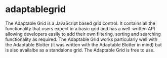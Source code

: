 # adaptablegrid
The Adaptable Grid is a JavaScript based grid control.
It contains all the functionality that users expect in a basic grid and has a well-written API allowing developers easily to add their own filtering, sorting and searching functionality as required.
The Adaptable Grid works particularly well with the Adaptable Blotter (it was written with the Adaptable Blotter in mind) but is also availalbe as a standalone grid.
The Adaptable Grid is free to use.
